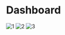 # Dashboard

![1](https://github.com/user-attachments/assets/2d6d809f-15e6-489e-8770-1fd22354938b)
![2](https://github.com/user-attachments/assets/bdf67a33-9805-49f7-8c2a-fc7ec32e269a)
![3](https://github.com/user-attachments/assets/7dc42a31-31f5-4e87-b3e7-e5ef1db895a5)
